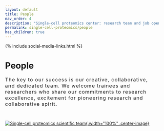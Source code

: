 ```yaml
---
layout: default
title: People
nav_order: 4
description: "Single-cell proteomics center: research team and job openings for single-cell biology and mass-spectrometry experts and trainees"
permalink: single-cell-proteomics/people
has_children: true
---
```

{% include social-media-links.html %}

# People
<div style="font-size:16px; font-weight: 400; letter-spacing: 1.3px;">
The key to our success is our creative, collaborative, and dedicated team. We welcome trainees and researchers who share our commitments to research excellence,  excitement for pioneering research and collaborative spirit.   
</div>

&nbsp;

[![Single-cell proteomics scientific team]({{site.baseurl}}/single-cell-proteomics/News_images/Single-cell-proteomics-center_Team.JPG){:width="100%" .center-image}]({{site.baseurl}}/single-cell-proteomics/members)

&nbsp;
